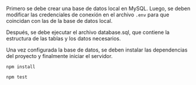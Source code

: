 Primero se debe crear una base de datos local en MySQL. Luego, se deben modificar las credenciales de conexión en el archivo `.env` para que coincidan con las de la base de datos local.

Después, se debe ejecutar el archivo database.sql, que contiene la estructura de las tablas y los datos necesarios.

Una vez configurada la base de datos, se deben instalar las dependencias del proyecto y finalmente iniciar el servidor.

`npm install`

`npm test`
